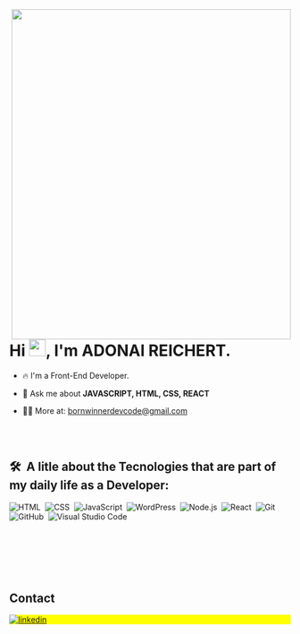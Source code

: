 <img align="right" height="590em" src="https://github.com/BornWinn3r-D3v-Cod3/BornWinn3r-D3v-Cod3/assets/110320844/ebfafc5b-b2d9-4dd2-a3e1-95442646065c" width="500px" />
<h1 align="left">Hi <img src="https://raw.githubusercontent.com/kaueMarques/kaueMarques/master/hi.gif" height="30px">, I'm ADONAI REICHERT. </h1>



- 🔥 I'm a Front-End Developer.

- 💬 Ask me about **JAVASCRIPT, HTML, CSS, REACT**

- 👨‍💻 More at: bornwinnerdevcode@gmail.com



<br><br>

## 🛠 &nbsp;A litle about the Tecnologies that are part of my daily life as a Developer:


![HTML](https://img.shields.io/badge/-HTML-05122A?style=flat&logo=HTML5)&nbsp;
![CSS](https://img.shields.io/badge/-CSS-05122A?style=flat&logo=CSS3&logoColor=1572B6)&nbsp;
![JavaScript](https://img.shields.io/badge/-JavaScript-05122A?style=flat&logo=javascript)&nbsp;
![WordPress](https://img.shields.io/badge/-WordPress-05122A?style=flat&logo=wordpress)&nbsp;
![Node.js](https://img.shields.io/badge/-Node.js-05122A?style=flat&logo=node.js)&nbsp;
![React](https://img.shields.io/badge/-React-05122A?style=flat&logo=react)&nbsp;
![Git](https://img.shields.io/badge/-Git-05122A?style=flat&logo=git)&nbsp;
![GitHub](https://img.shields.io/badge/-GitHub-05122A?style=flat&logo=github)&nbsp;
![Visual Studio Code](https://img.shields.io/badge/-Visual%20Studio%20Code-05122A?style=flat&logo=visual-studio-code&logoColor=007ACC)&nbsp;

<br><br>


<br><br>

## Contact

<p align="left" style="background:yellow">
<a href="https://linkedin.com/in/maykbrito" target="_blank">
  <img align="center" src="https://img.shields.io/badge/-Adonai-Reichert?style=flat&logo=linkedin" alt="linkedin"/>
</a> 

